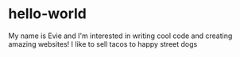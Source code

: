 # hello-world

My name is Evie and I'm interested in writing cool code and creating amazing websites!
I like to sell tacos to happy street dogs
